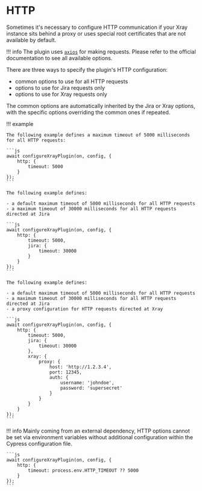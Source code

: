# HTTP

Sometimes it's necessary to configure HTTP communication if your Xray instance sits behind a proxy or uses special root certificates that are not available by default.

!!! info
    The plugin uses [`axios`](https://www.npmjs.com/package/axios) for making requests.
    Please refer to the official documentation to see all available options.


There are three ways to specify the plugin's HTTP configuration:

- common options to use for all HTTP requests
- options to use for Jira requests only
- options to use for Xray requests only

The common options are automatically inherited by the Jira or Xray options, with the specific options overriding the common ones if repeated.

!!! example

    The following example defines a maximum timeout of 5000 milliseconds for all HTTP requests:

    ```js
    await configureXrayPlugin(on, config, {
        http: {
            timeout: 5000
        }
    });
    ```

    The following example defines:

    - a default maximum timeout of 5000 milliseconds for all HTTP requests
    - a maximum timeout of 30000 milliseconds for all HTTP requests directed at Jira

    ```js
    await configureXrayPlugin(on, config, {
        http: {
            timeout: 5000,
            jira: {
                timeout: 30000
            }
        }
    });
    ```

    The following example defines:

    - a default maximum timeout of 5000 milliseconds for all HTTP requests
    - a maximum timeout of 30000 milliseconds for all HTTP requests directed at Jira
    - a proxy configuration for HTTP requests directed at Xray

    ```js
    await configureXrayPlugin(on, config, {
        http: {
            timeout: 5000,
            jira: {
                timeout: 30000
            },
            xray: {
                proxy: {
                    host: 'http://1.2.3.4',
                    port: 12345,
                    auth: {
                        username: 'johndoe',
                        password: 'supersecret'
                    }
                }
            }
        }
    });
    ```

!!! info
    Mainly coming from an external dependency, HTTP options cannot be set via environment variables without additional configuration within the Cypress configuration file.

    ```js
    await configureXrayPlugin(on, config, {
        http: {
            timeout: process.env.HTTP_TIMEOUT ?? 5000
        }
    });
    ```